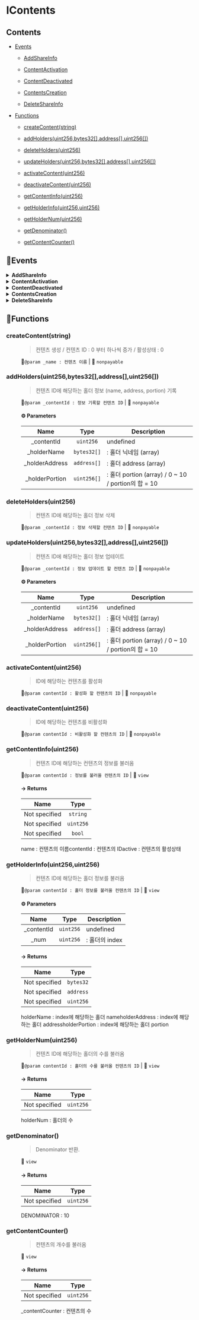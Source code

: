 # <span id="IContents"></span> IContents
> 





## Contents


- [Events](#IContents--Events)


  - [AddShareInfo](#IContents--event--AddShareInfo)


  - [ContentActivation](#IContents--event--ContentActivation)


  - [ContentDeactivated](#IContents--event--ContentDeactivated)


  - [ContentsCreation](#IContents--event--ContentsCreation)


  - [DeleteShareInfo](#IContents--event--DeleteShareInfo)



- [Functions](#IContents--Functions)


  - [createContent(string)](#IContents--function--createContent(string))


  - [addHolders(uint256,bytes32[],address[],uint256[])](#IContents--function--addHolders(uint256,bytes32[],address[],uint256[]))


  - [deleteHolders(uint256)](#IContents--function--deleteHolders(uint256))


  - [updateHolders(uint256,bytes32[],address[],uint256[])](#IContents--function--updateHolders(uint256,bytes32[],address[],uint256[]))


  - [activateContent(uint256)](#IContents--function--activateContent(uint256))


  - [deactivateContent(uint256)](#IContents--function--deactivateContent(uint256))


  - [getContentInfo(uint256)](#IContents--function--getContentInfo(uint256))


  - [getHolderInfo(uint256,uint256)](#IContents--function--getHolderInfo(uint256,uint256))


  - [getHolderNum(uint256)](#IContents--function--getHolderNum(uint256))


  - [getDenominator()](#IContents--function--getDenominator())


  - [getContentCounter()](#IContents--function--getContentCounter())



## 🦄Events <a name="IContents--Events"></a>


<details><summary><strong>AddShareInfo <a name="IContents--event--AddShareInfo"></a></strong></summary>
<p>

| Name | Indexed | Type |
|:-:|:-:|:-:|
| contentId | `true` | `uint256` |
| nickName | `false` | `bytes32[]` |
| holderAddress | `false` | `address[]` |
| holderPortion | `false` | `uint256[]` |

</p>

</details>


<details><summary><strong>ContentActivation <a name="IContents--event--ContentActivation"></a></strong></summary>
<p>

| Name | Indexed | Type |
|:-:|:-:|:-:|
| contentId | `true` | `uint256` |

</p>

</details>


<details><summary><strong>ContentDeactivated <a name="IContents--event--ContentDeactivated"></a></strong></summary>
<p>

| Name | Indexed | Type |
|:-:|:-:|:-:|
| contentId | `true` | `uint256` |

</p>

</details>


<details><summary><strong>ContentsCreation <a name="IContents--event--ContentsCreation"></a></strong></summary>
<p>

| Name | Indexed | Type |
|:-:|:-:|:-:|
| name | `false` | `string` |
| contentId | `true` | `uint256` |

</p>

</details>


<details><summary><strong>DeleteShareInfo <a name="IContents--event--DeleteShareInfo"></a></strong></summary>
<p>

| Name | Indexed | Type |
|:-:|:-:|:-:|
| contentId | `true` | `uint256` |

</p>

</details>



## 🚀Functions <a name="IContents--Functions"></a>
<dl>
<dt> <h3> createContent(string) <a name="IContents--function--createContent(string)"></a> </h3> </dt>
<dd>

>컨텐츠 생성 / 컨텐츠 ID : 0 부터 하나씩 증가 / 활성상태 : 0

🔨`@param _name : 컨텐츠 이름` |  👀 `nonpayable`


</dd>
<dt> <h3> addHolders(uint256,bytes32[],address[],uint256[]) <a name="IContents--function--addHolders(uint256,bytes32[],address[],uint256[])"></a> </h3> </dt>
<dd>

>컨텐츠 ID에 해당하는 홀더 정보 (name, address, portion) 기록

🔨`@param _contentId : 정보 기록할 컨텐츠 ID` |  👀 `nonpayable`

#### ⚙️ Parameters

| Name | Type | Description |
|:-:|:-:| - |
| _contentId | `uint256` | undefined |
| _holderName | `bytes32[]` | : 홀더 닉네임 (array) |
| _holderAddress | `address[]` | : 홀더 address (array) |
| _holderPortion | `uint256[]` | : 홀더 portion (array) / 0 ~ 10 / portion의 합 = 10 |



</dd>
<dt> <h3> deleteHolders(uint256) <a name="IContents--function--deleteHolders(uint256)"></a> </h3> </dt>
<dd>

>컨텐츠 ID에 해당하는 홀더 정보 삭제

🔨`@param _contentId : 정보 삭제할 컨텐츠 ID` |  👀 `nonpayable`


</dd>
<dt> <h3> updateHolders(uint256,bytes32[],address[],uint256[]) <a name="IContents--function--updateHolders(uint256,bytes32[],address[],uint256[])"></a> </h3> </dt>
<dd>

>컨텐츠 ID에 해당하는 홀더 정보 업테이트

🔨`@param _contentId : 정보 업데이트 할 컨텐츠 ID` |  👀 `nonpayable`

#### ⚙️ Parameters

| Name | Type | Description |
|:-:|:-:| - |
| _contentId | `uint256` | undefined |
| _holderName | `bytes32[]` | : 홀더 닉네임 (array) |
| _holderAddress | `address[]` | : 홀더 address (array) |
| _holderPortion | `uint256[]` | : 홀더 portion (array) / 0 ~ 10 / portion의 합 = 10 |



</dd>
<dt> <h3> activateContent(uint256) <a name="IContents--function--activateContent(uint256)"></a> </h3> </dt>
<dd>

>ID에 해당하는 컨텐츠를 활성화

🔨`@param contentId : 활성화 할 컨텐츠의 ID` |  👀 `nonpayable`


</dd>
<dt> <h3> deactivateContent(uint256) <a name="IContents--function--deactivateContent(uint256)"></a> </h3> </dt>
<dd>

>ID에 해당하는 컨텐츠를 비활성화

🔨`@param contentId : 비활성화 할 컨텐츠의 ID` |  👀 `nonpayable`


</dd>
<dt> <h3> getContentInfo(uint256) <a name="IContents--function--getContentInfo(uint256)"></a> </h3> </dt>
<dd>

>컨텐츠 ID에 해당하는 컨텐츠의 정보를 불러옴

🔨`@param contentId : 정보를 불러올 컨텐츠의 ID` |  👀 `view`

#### → Returns
| Name | Type |
|:-:|:-:|
|  Not specified  | `string` |
|  Not specified  | `uint256` |
|  Not specified  | `bool` |

name : 컨텐츠의 이름contentId : 컨텐츠의 IDactive : 컨텐츠의 활성상태

</dd>
<dt> <h3> getHolderInfo(uint256,uint256) <a name="IContents--function--getHolderInfo(uint256,uint256)"></a> </h3> </dt>
<dd>

>컨텐츠 ID에 해당하는 홀더 정보를 불러옴

🔨`@param contentId : 홀더 정보를 불러올 컨텐츠의 ID` |  👀 `view`

#### ⚙️ Parameters

| Name | Type | Description |
|:-:|:-:| - |
| _contentId | `uint256` | undefined |
| _num | `uint256` | : 홀더의 index |


#### → Returns
| Name | Type |
|:-:|:-:|
|  Not specified  | `bytes32` |
|  Not specified  | `address` |
|  Not specified  | `uint256` |

holderName : index에 해당하는 홀더 nameholderAddress : index에 해당하는 홀더 addressholderPortion : index에 해당하는 홀더 portion

</dd>
<dt> <h3> getHolderNum(uint256) <a name="IContents--function--getHolderNum(uint256)"></a> </h3> </dt>
<dd>

>컨텐츠 ID에 해당하는 홀더의 수를 불러옴

🔨`@param contentId : 홀더의 수를 불러올 컨텐츠의 ID` |  👀 `view`

#### → Returns
| Name | Type |
|:-:|:-:|
|  Not specified  | `uint256` |

holderNum : 홀더의 수

</dd>
<dt> <h3> getDenominator() <a name="IContents--function--getDenominator()"></a> </h3> </dt>
<dd>

>Denominator 반환.

 👀 `view`

#### → Returns
| Name | Type |
|:-:|:-:|
|  Not specified  | `uint256` |

DENOMINATOR : 10

</dd>
<dt> <h3> getContentCounter() <a name="IContents--function--getContentCounter()"></a> </h3> </dt>
<dd>

>컨텐츠의 개수를 불러옴

 👀 `view`

#### → Returns
| Name | Type |
|:-:|:-:|
|  Not specified  | `uint256` |

_contentCounter : 컨텐츠의  수

</dd>
</dl>
